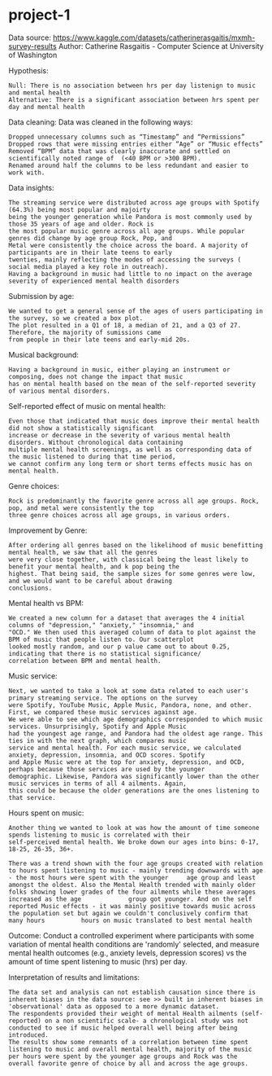 # project-1


Data source: https://www.kaggle.com/datasets/catherinerasgaitis/mxmh-survey-results 
Author: Catherine Rasgaitis - Computer Science at University of Washington

Hypothesis:

    Null: There is no association between hrs per day listenign to music and mental health
    Alternative: There is a significant association between hrs spent per day and mental health

Data cleaning: Data was cleaned in the following ways: 

    Dropped unnecessary columns such as “Timestamp” and “Permissions”
    Dropped rows that were missing entries either “Age” or “Music effects”
    Removed “BPM” data that was clearly inaccurate and settled on scientifically noted range of  (<40 BPM or >300 BPM).
    Renamed around half the columns to be less redundant and easier to work with.

Data insights: 

    The streaming service were distributed across age groups with Spotify (64.3%) being most popular and majoirty 
    being the younger generation while Pandora is most commonly used by those 35 years of age and older. Rock is 
    the most popular music genre across all age groups. While popular genres did change by age group Rock, Pop, and
    Metal were consistently the choice across the board. A majority of participants are in their late teens to early
    twenties, mainly reflecting the modes of accessing the surveys ( social media played a key role in outreach).
    Having a background in music had little to no impact on the average severity of experienced mental health disorders

Submission by age:

    We wanted to get a general sense of the ages of users participating in the survey, so we created a box plot.
    The plot resulted in a Q1 of 18, a median of 21, and a Q3 of 27. Therefore, the majority of sumissions came
    from people in their late teens and early-mid 20s.
    
Musical background:

    Having a background in music, either playing an instrument or composing, does not change the impact that music
    has on mental health based on the mean of the self-reported severity of various mental disorders.
    
Self-reported effect of music on mental health:

    Even those that indicated that music does improve their mental health did not show a statistically significant
    increase or decrease in the severity of various mental health disorders. Without chronological data containing
    multiple mental health screenings, as well as corresponding data of the music listened to during that time period,
    we cannot confirm any long term or short terms effects music has on mental health.
    
Genre choices:

    Rock is predominantly the favorite genre across all age groups. Rock, pop, and metal were consistently the top
    three genre choices across all age groups, in various orders.
    
Improvement by Genre:

    After ordering all genres based on the likelihood of music benefitting mental health, we saw that all the genres
    were very close together, with classical being the least likely to benefit your mental health, and k pop being the
    highest. That being said, the sample sizes for some genres were low, and we would want to be careful about drawing
    conclusions.

Mental health vs BPM:

    We created a new column for a dataset that averages the 4 initial columns of "depression," "anxiety," "insomnia," and
    "OCD." We then used this averaged column of data to plot against the BPM of music that people listen to. Our scatterplot
    looked mostly random, and our p value came out to about 0.25, indicating that there is no statistical significance/
    correlation between BPM and mental health.

Music service:

    Next, we wanted to take a look at some data related to each user's primary streaming service. The options on the survey
    were Spotify, YouTube Music, Apple Music, Pandora, none, and other. First, we compared these music services against age.
    We were able to see which age demographics corresponded to which music services. Unsurprisingly, Spotify and Apple Music
    had the youngest age range, and Pandora had the oldest age range. This ties in with the next graph, which compares music
    service and mental health. For each music service, we calculated anxiety, depression, insomnia, and OCD scores. Spotify
    and Apple Music were at the top for anxiety, depression, and OCD, perhaps because those services are used by the younger
    demographic. Likewise, Pandora was significantly lower than the other music services in terms of all 4 ailments. Again,
    this could be because the older generations are the ones listening to that service.

Hours spent on music:

    Another thing we wanted to look at was how the amount of time someone spends listening to music is correlated with their
    self-perceived mental health. We broke down our ages into bins: 0-17, 18-25, 26-35, 36+. 

    There was a trend shown with the four age groups created with relation to hours spent listening to music - mainly trending downwards with age - the most hours were spent with the younger     age group and least amongst the oldest. Also the Mental Health trended with mainly older folks showing lower grades of the four ailments while these averages increased as the age             group got younger. And on the self reported Music effects - it was mainly positive towards music across the population set but again we couldn't conclusively confirm that many hours          hours on music translated to best mental health


Outcome: Conduct a controlled experiment where participants with some variation of mental health conditions are 'randomly' selected, and measure mental health outcomes (e.g., anxiety levels, depression scores) vs the amount of time spent listening to music (hrs) per day.

Interpretation of results and limitations:

  	The data set and analysis can not establish causation since there is inherent biases in the data source: see >> built in inherent biases in 'observational' data as opposed to a more dynamic dataset.
    The respondents provided their weight of mental Health ailments (self-reported) on a non scientific scale- a chronological study was not conducted to see if music helped overall well being after being introduced.
    The results show some remnants of a correlation between time spent listening to music and overall mental health, majority of the music per hours were spent by the younger age groups and Rock was the overall favorite genre of choice by all and across the age groups.
